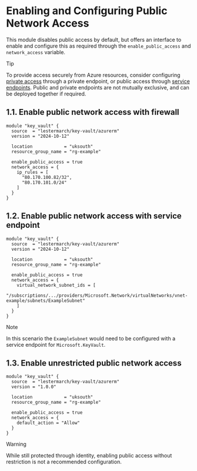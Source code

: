 # Enabling and Configuring Public Network Access

This module disables public access by default, but offers an interface to enable and configure this as required through the `enable_public_access` and `network_access` variable.

> [!Tip]
> To provide access securely from Azure resources, consider configuring [private access](/docs/example-usage-private-access.md) through a private endpoint, or public access through [service endpoints](#12-enable-public-network-access-with-service-endpoint). Public and private endpoints are not mutually exclusive, and can be deployed together if required.

## 1.1. Enable public network access with firewall

```hcl
module "key_vault" {
  source  = "lestermarch/key-vault/azurerm"
  version = "2024-10-12"

  location            = "uksouth"
  resource_group_name = "rg-example"

  enable_public_access = true
  network_access = {
    ip_rules = [
      "80.170.100.82/32",
      "80.170.101.0/24"
    ]
  }
}
```

## 1.2. Enable public network access with service endpoint

```hcl
module "key_vault" {
  source  = "lestermarch/key-vault/azurerm"
  version = "2024-10-12"

  location            = "uksouth"
  resource_group_name = "rg-example"

  enable_public_access = true
  network_access = {
    virtual_network_subnet_ids = [
      "/subscriptions/.../providers/Microsoft.Network/virtualNetworks/vnet-example/subnets/ExampleSubnet"
    ]
  }
}
```

> [!Note]
> In this scenario the `ExampleSubnet` would need to be configured with a service endpoint for `Microsoft.KeyVault`.

## 1.3. Enable unrestricted public network access

```hcl
module "key_vault" {
  source  = "lestermarch/key-vault/azurerm"
  version = "1.0.0"

  location            = "uksouth"
  resource_group_name = "rg-example"

  enable_public_access = true
  network_access = {
    default_action = "Allow"
  }
}
```

> [!Warning]
> While still protected through identity, enabling public access without restriction is not a recommended configuration.
